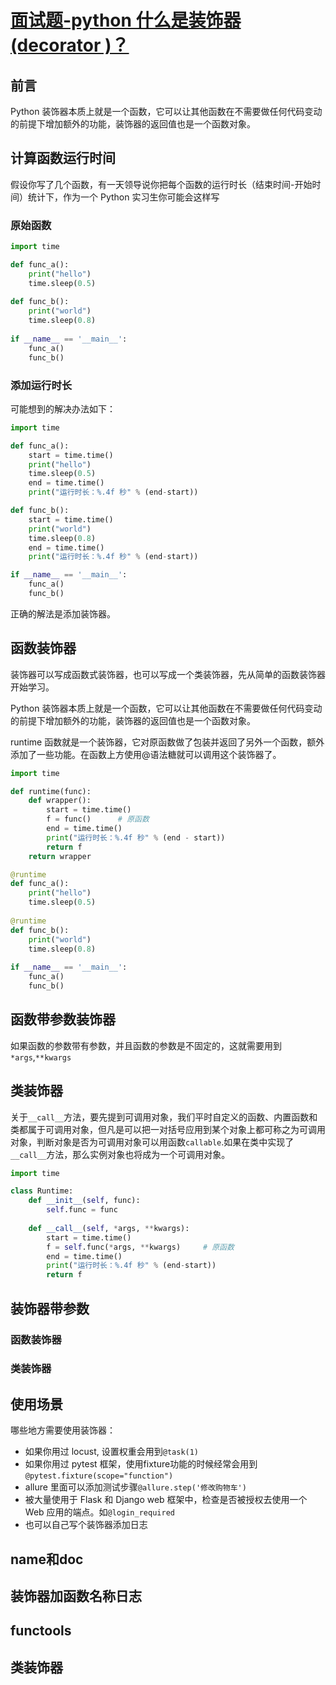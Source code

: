 # [面试题-python 什么是装饰器(decorator )？](https://mp.weixin.qq.com/s/1-U6RAd_dDKpYDXMJCqWAw)

## 前言

Python 装饰器本质上就是一个函数，它可以让其他函数在不需要做任何代码变动的前提下增加额外的功能，装饰器的返回值也是一个函数对象。

## 计算函数运行时间

假设你写了几个函数，有一天领导说你把每个函数的运行时长（结束时间-开始时间）统计下，作为一个 Python 实习生你可能会这样写

### 原始函数

```python
import time

def func_a():
    print("hello")
    time.sleep(0.5)
    
def func_b():
    print("world")
    time.sleep(0.8)
    
if __name__ == '__main__':
    func_a()
    func_b()
```

### 添加运行时长

可能想到的解决办法如下：

```python
import time

def func_a():
    start = time.time()
    print("hello")
    time.sleep(0.5)
    end = time.time()
    print("运行时长：%.4f 秒" % (end-start))

def func_b():
    start = time.time()
    print("world")
    time.sleep(0.8)
    end = time.time()
    print("运行时长：%.4f 秒" % (end-start))

if __name__ == '__main__':
    func_a()
    func_b()
```

正确的解法是添加装饰器。

## 函数装饰器

装饰器可以写成函数式装饰器，也可以写成一个类装饰器，先从简单的函数装饰器开始学习。

Python 装饰器本质上就是一个函数，它可以让其他函数在不需要做任何代码变动的前提下增加额外的功能，装饰器的返回值也是一个函数对象。

runtime 函数就是一个装饰器，它对原函数做了包装并返回了另外一个函数，额外添加了一些功能。在函数上方使用@语法糖就可以调用这个装饰器了。

```python
import time

def runtime(func):
    def wrapper():
        start = time.time()
        f = func()		# 原函数
        end = time.time()
        print("运行时长：%.4f 秒" % (end - start))
        return f
    return wrapper

@runtime
def func_a():
    print("hello")
    time.sleep(0.5)
    
@runtime
def func_b():
    print("world")
    time.sleep(0.8)
    
if __name__ == '__main__':
    func_a()
    func_b()
```

## 函数带参数装饰器

如果函数的参数带有参数，并且函数的参数是不固定的，这就需要用到`*args`,`**kwargs`

## 类装饰器

关于`__call__`方法，要先提到可调用对象，我们平时自定义的函数、内置函数和类都属于可调用对象，但凡是可以把一对括号应用到某个对象上都可称之为可调用对象，判断对象是否为可调用对象可以用函数`callable`.如果在类中实现了`__call__`方法，那么实例对象也将成为一个可调用对象。

```python
import time

class Runtime:
    def __init__(self, func):
        self.func = func
    
    def __call__(self, *args, **kwargs):
        start = time.time()
        f = self.func(*args, **kwargs)     # 原函数
        end = time.time()
        print("运行时长：%.4f 秒" % (end-start))
        return f
```



## 装饰器带参数

### 函数装饰器

### 类装饰器

## 使用场景

哪些地方需要使用装饰器：

* 如果你用过 locust, 设置权重会用到`@task(1)`
* 如果你用过 pytest 框架，使用fixture功能的时候经常会用到`@pytest.fixture(scope="function")`
* allure 里面可以添加测试步骤`@allure.step('修改购物车')`
* 被大量使用于 Flask 和 Django web 框架中，检查是否被授权去使用一个 Web 应用的端点。如`@login_required`
* 也可以自己写个装饰器添加日志

## name和doc

## 装饰器加函数名称日志

## functools

## 类装饰器

